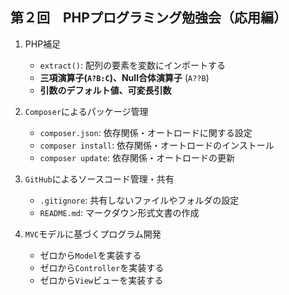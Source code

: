 ##  第２回　PHPプログラミング勉強会（応用編）

1. PHP補足 

   - `extract()`: 配列の要素を変数にインポートする
   - **三項演算子(`A?B:C`)、Null合体演算子** (`A??B`) 
   - **引数のデフォルト値、可変長引数** 

1. `Composer`によるパッケージ管理
   
   - `composer.json`: 依存関係・オートロードに関する設定
   - `composer install`: 依存関係・オートロードのインストール
   - `composer update`: 依存関係・オートロードの更新

1. `GitHub`によるソースコード管理・共有
   
   - `.gitignore`: 共有しないファイルやフォルダの設定
   - `README.md`: マークダウン形式文書の作成

1. `MVC`モデルに基づくプログラム開発

    - ゼロから`Model`を実装する
    - ゼロから`Controller`を実装する
    - ゼロから`View`ビューを実装する
